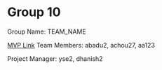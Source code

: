 # Group 10
Group Name: TEAM_NAME

[MVP Link](https://docs.google.com/document/d/14asdWMNueAluJGSRiteGCfHvCXugqbUJu6Wc4NP9FLM/edit?usp=drive_link)
Team Members: abadu2, achou27, aa123

Project Manager: yse2, dhanish2
